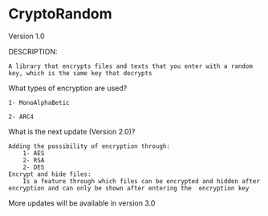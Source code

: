 # CryptoRandom

Version 
1.0

DESCRIPTION:

	A library that encrypts files and texts that you enter with a random key, which is the same key that decrypts
    
What types of encryption are used?

	1- MonoAlphaBetic

	2- ARC4

What is the next update (Version 2.0)?

    Adding the possibility of encryption through:
        1- AES
        2- RSA
        2- DES
    Encrypt and hide files:
        Is a feature through which files can be encrypted and hidden after encryption and can only be shown after entering the  encryption key
        
   More updates will be available in version 3.0
